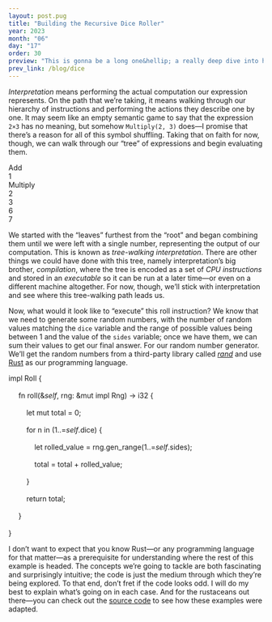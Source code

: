 ```yaml
---
layout: post.pug
title: "Building the Recursive Dice Roller" 
year: 2023
month: "06"
day: "17"
order: 30
preview: "This is gonna be a long one&hellip; a really deep dive into how user input can be transformed into actual dice rolls, and how to deal with the pesky problem of recursion"
prev_link: /blog/dice
---
```


<link href="animation.css" type="text/css" rel="stylesheet">

*Interpretation* means performing the actual computation our expression represents. On the path that we’re taking, it means walking through our hierarchy of instructions and performing the actions they describe one by one. It may seem like an empty semantic game to say that the expression `2×3` has no meaning, but somehow `Multiply(2, 3)` does&mdash;I promise that there’s a reason for all of this symbol shuffling. Taking that on faith for now, though, we can walk through our &ldquo;tree&rdquo; of expressions and begin evaluating them.

<div class="animation-container" id="tree-reduction">
    <link href="tree-reduction.css" type="text/css" rel="stylesheet">
    <div id="tree-reduction-animation">
        <div class="node" id="add">Add</div>
        <div class="node" id="one">1</div>
        <span class="node" id="multiply">Multiply</span>
        <div class="node" id="two">2</div>
        <div class="node" id="three">3</div>
        <div class="node" id="six">6</div>
        <div class="node" id="seven">7</div>
        <span class="line top" id="tier-one-bar"></span>
        <span class="line vertical top" id="tier-one-left-tick"></span>
        <span class="line vertical top" id="tier-one-right-tick"></span>
        <span class="line vertical top" id="tier-one-center-tick"></span>
        <span class="line bottom" id="tier-two-bar"></span>
        <span class="line vertical bottom" id="tier-two-left-tick"></span>
        <span class="line vertical bottom" id="tier-two-right-tick"></span>
        <span class="line vertical bottom" id="tier-two-center-tick"></span>
    </div>
</div>

We started with the “leaves” furthest from the “root” and began combining them until we were left with a single number, representing the output of our computation. This is known as *tree-walking interpretation*. There are other things we could have done with this tree, namely interpretation’s big brother, *compilation*, where the tree is encoded as a set of *CPU instructions* and stored in an *executable* so it can be run at a later time&mdash;or even on a different machine altogether. For now, though, we’ll stick with interpretation and see where this tree-walking path leads us.

Now, what would it look like to “execute” this roll instruction? We know that we need to generate some random numbers, with the number of random values matching the `dice` variable and the range of possible values being between 1 and the value of the `sides` variable; once we have them, we can sum their values to get our final answer. For our random number generator. We’ll get the random numbers from a third-party library called [*rand*](https://crates.io/crates/rand ) and use [Rust](https://www.rust-lang.org/ ) as our programming language.

<div
    class="animation-with-code"
    id="simple-roll-eval"
    title="Order of operations for 1 + (2 * 3)"
>
    <link href="simple-roll-eval.css" type="text/css" rel="stylesheet">
    <script src="simple-roll-eval.js" defer=true></script>
    <div class="animation-container" id="simple-roll-eval-animation">
        <div class="dice" id="a01-die-1">
            <div class="dice-text"></div>
        </div>
        <div class="dice" id="a01-die-2">
            <div class="dice-text"></div>
        </div>
        <div class="dice" id="a01-die-3">
            <div class="dice-text"></div>
        </div>
        <div class="divider" id="a01-divider-1"></div>
        <div class="divider" id="a01-divider-2"></div>
    </div>
    <div class="code" id="a01-code-snippet">
        <div class="code-line" id="a01-line-01">
            <span class="cd-orange">impl</span>
            <span class="cd-blue">Roll</span>
            <span class="cd-black">{</span>
        </div>
        <br>
        <div class="code-line" id="a01-line-02">
            &nbsp;&nbsp;&nbsp;&nbsp;
            <span class="cd-orange">fn</span>
            <span class="cd-yellow">roll</span><span class="cd-black">(</span><span class="cd-orange">&</span><span class="cd-blue"><i>self</i></span><span class="cd-black">,</span>
            <span class="cd-black">rng</span><span class="cd-orange">: &mut impl</span>
            <span class="cd-blue">Rng</span><span class="cd-black">)</span>
            <span class="cd-orange">-></span>
            <span class="cd-blue">i32</span>
            <span class="cd-black">{</span>
        </div>
        <br>
        <div class="code-line" id="a01-line-03">
            &nbsp;&nbsp;&nbsp;&nbsp;&nbsp;&nbsp;&nbsp;&nbsp;
            <span class="cd-orange">let mut</span>
            <span class="cd-black">total</span>
            <span class="cd-orange">=</span>
            <span class="cd-purple">0</span><span class="cd-black">;</span>
        </div>
        <br>
        <div class="code-line" id="a01-line-04">
            &nbsp;&nbsp;&nbsp;&nbsp;&nbsp;&nbsp;&nbsp;&nbsp;
            <span class="cd-orange">for</span>
            <span class="cd-black">n</span>
            <span class="cd-orange">in</span>
            <span class="cd-black">(</span><span class="cd-purple">1</span><span class="cd-orange">..=</span><span class="cd-blue"><i>self</i></span><span class="cd-orange">.</span><span class="cd-black">dice) {</span>
        </div>
        <br>
        <div class="code-line" id="a01-line-05">
            &nbsp;&nbsp;&nbsp;&nbsp;&nbsp;&nbsp;&nbsp;&nbsp;&nbsp;&nbsp;&nbsp;&nbsp;
            <span class="cd-orange">let</span>
            <span class="cd-black">rolled_value</span>
            <span class="cd-orange">=</span>
            <span class="cd-black">rng</span><span class="cd-orange">.</span><span class="cd-yellow">gen_range</span><span class="cd-black">(</span><span class="cd-purple">1</span><span class="cd-orange">..=</span><span class="cd-blue"><i>self</i></span><span class="cd-orange">.</span><span class="cd-black">sides);</span>
        </div>
        <br>
        <div class="code-line" id="a01-line-06">
            &nbsp;&nbsp;&nbsp;&nbsp;&nbsp;&nbsp;&nbsp;&nbsp;&nbsp;&nbsp;&nbsp;&nbsp;
            <span class="cd-black">total</span>
            <span class="cd-orange">=</span>
            <span class="cd-black">total</span>
            <span class="cd-orange">+</span>
            <span class="cd-black">rolled_value;</span>
        </div>
        <br>
        <div class="code-line" id="a01-line-07">
            &nbsp;&nbsp;&nbsp;&nbsp;&nbsp;&nbsp;&nbsp;&nbsp;
            <span class="cd-black">}</span>
        </div>
        <br>
        <div class="code-line" id="a01-line-08">
            &nbsp;&nbsp;&nbsp;&nbsp;&nbsp;&nbsp;&nbsp;&nbsp;
            <span class="cd-orange">return</span>
            <span class="cd-black">total;</span>
        </div>
        <br>
        <div class="code-line" id="a01-line-09">
            &nbsp;&nbsp;&nbsp;&nbsp;
            <span class="cd-black">}</span>
        </div>
        <br>
        <div class="code-line" id="a01-line-10">
            <span class="cd-black">}</span>
        </div>
    </div>
</div>

I don’t want to expect that you know Rust&mdash;or any programming language for that matter&mdash;as a prerequisite for understanding where the rest of this example is headed. The concepts we’re going to tackle are both fascinating and surprisingly intuitive; the code is just the medium through which they’re being explored. To that end, don’t fret if the code looks odd. I will do my best to explain what’s going on in each case. And for the rustaceans out there&mdash;you can check out the [source code](https://github.com/kyle-silver/recursive-dice-roller/blob/5cdf1bfb581d80f148122906ad46e739d4a96c23/src/eval.rs#L218-L261 ) to see how these examples were adapted.
